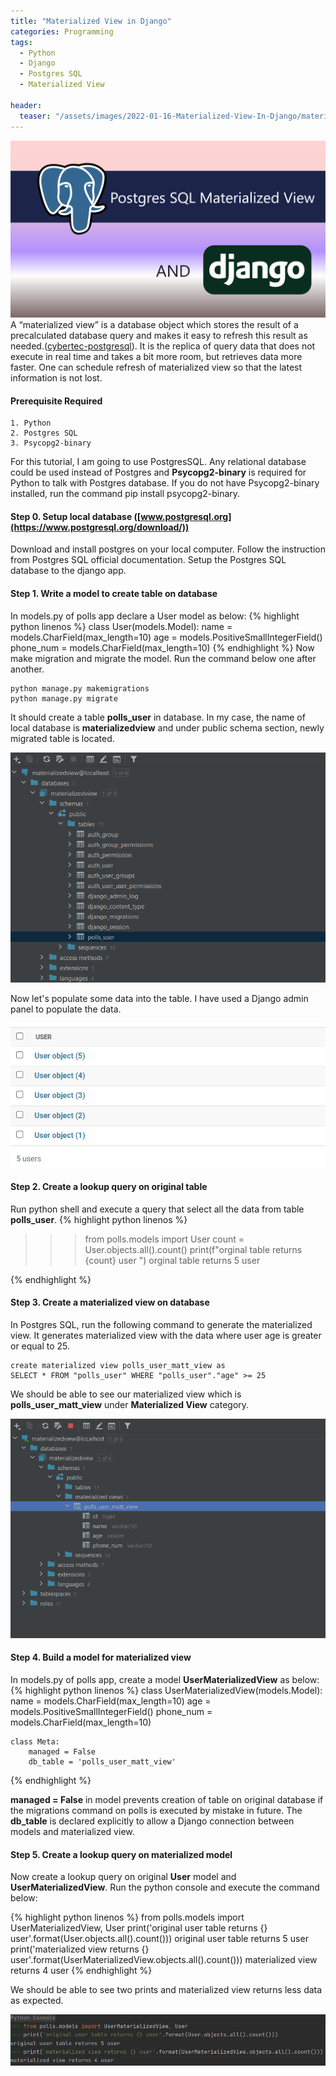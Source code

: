 ```yaml
---
title: "Materialized View in Django"
categories: Programming
tags:
  - Python
  - Django
  - Postgres SQL
  - Materialized View

header:
  teaser: "/assets/images/2022-01-16-Materialized-View-In-Django/materialized_view.png"
---
```


![Materialized View](/assets/images/2022-01-16-Materialized-View-In-Django/materialized_view.png)
A “materialized view” is a database object which stores the result of a precalculated database query and makes it easy to refresh this result as needed.([cybertec-postgresql](https://www.cybertec-postgresql.com/en/creating-and-refreshing-materialized-views-in-postgresql/)). It is the replica of query data that does not execute in real time and takes a bit more room, but retrieves data more faster. One can schedule refresh of materialized view so that the latest information is not lost.

#### Prerequisite Required

    1. Python
    2. Postgres SQL
    3. Psycopg2-binary

For this tutorial, I am going to use PostgresSQL. Any relational database could be used instead of Postgres and **Psycopg2-binary** is required for Python to talk with Postgres database. If you do not have Psycopg2-binary installed, run the command pip install psycopg2-binary.

#### Step 0. Setup local database ([www.postgresql.org](https://www.postgresql.org/download/))

Download and install postgres on your local computer. Follow the instruction from Postgres SQL official documentation. Setup the Postgres SQL database to the django app.

#### Step 1. Write a model to create table on database

In models.py of polls app declare a User model as below:
{% highlight python linenos %}
class User(models.Model):
name = models.CharField(max_length=10)
age = models.PositiveSmallIntegerField()
phone_num = models.CharField(max_length=10)
{% endhighlight %}
Now make migration and migrate the model. Run the command below one after another.

    python manage.py makemigrations
    python manage.py migrate

It should create a table **polls_user** in database. In my case, the name of local database is **materializedview** and under public schema section, newly migrated table is located.

![polls_user](/assets/images/2022-01-16-Materialized-View-In-Django/polls_user.PNG)

Now let's populate some data into the table. I have used a Django admin panel to populate the data.

![user_data](/assets/images/2022-01-16-Materialized-View-In-Django/user_data.png)

#### Step 2. Create a lookup query on original table

Run python shell and execute a query that select all the data from table **polls_user**.
{% highlight python linenos %}

> > > from polls.models import User
> > > count = User.objects.all().count()
> > > print(f"orginal table returns {count} user ")
> > > orginal table returns 5 user

{% endhighlight %}

#### Step 3. Create a materialized view on database

In Postgres SQL, run the following command to generate the materialized view. It generates materialized view with the data where user age is greater or equal to 25.

    create materialized view polls_user_matt_view as
    SELECT * FROM "polls_user" WHERE "polls_user"."age" >= 25

We should be able to see our materialized view which is **polls_user_matt_view** under **Materialized View** category.

![matt_view](/assets/images/2022-01-16-Materialized-View-In-Django/matt_view.PNG)

#### Step 4. Build a model for materialized view

In models.py of polls app, create a model **UserMaterializedView** as below:
{% highlight python linenos %}
class UserMaterializedView(models.Model):
name = models.CharField(max_length=10)
age = models.PositiveSmallIntegerField()
phone_num = models.CharField(max_length=10)

    class Meta:
        managed = False
        db_table = 'polls_user_matt_view'

{% endhighlight %}

**managed = False** in model prevents creation of table on original database if the migrations command on polls is executed by mistake in future. The **db_table** is declared explicitly to allow a Django connection between models and materialized view.

#### Step 5. Create a lookup query on materialized model

Now create a lookup query on original **User** model and **UserMaterializedView**. Run the python console and execute the command below:

{% highlight python linenos %}
from polls.models import UserMaterializedView, User
print('original user table returns {} user'.format(User.objects.all().count()))
original user table returns 5 user
print('materialized view returns {} user'.format(UserMaterializedView.objects.all().count()))
materialized view returns 4 user
{% endhighlight %}

We should be able to see two prints and materialized view returns less data as expected.

![result](/assets/images/2022-01-16-Materialized-View-In-Django/result.PNG)
